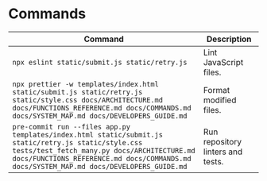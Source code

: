 # Commands

| Command                                                                                                                                                                                                                                       | Description                       |
| --------------------------------------------------------------------------------------------------------------------------------------------------------------------------------------------------------------------------------------------- | --------------------------------- |
| `npx eslint static/submit.js static/retry.js`                                                                                                                                                                                                 | Lint JavaScript files.            |
| `npx prettier -w templates/index.html static/submit.js static/retry.js static/style.css docs/ARCHITECTURE.md docs/FUNCTIONS_REFERENCE.md docs/COMMANDS.md docs/SYSTEM_MAP.md docs/DEVELOPERS_GUIDE.md`                                        | Format modified files.            |
| `pre-commit run --files app.py templates/index.html static/submit.js static/retry.js static/style.css tests/test_fetch_many.py docs/ARCHITECTURE.md docs/FUNCTIONS_REFERENCE.md docs/COMMANDS.md docs/SYSTEM_MAP.md docs/DEVELOPERS_GUIDE.md` | Run repository linters and tests. |
